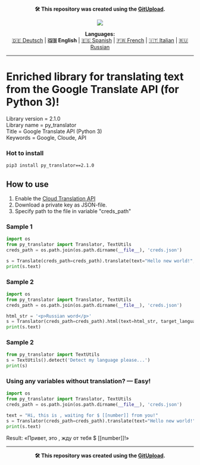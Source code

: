 <p align="center"><b>🛠️ This repository was created using the <a href="https://gitupload.com">GitUpload</a>.</b></p>
<p align="center"><a href="https://kupi.net"><img src="https://github.com/markolofsen/py_translator//blob/master/.banners/banner_en.png?raw=1" /></a></p>
<p align="center"><b>Languages:</b><br /><a href="https://github.com/markolofsen/py_translator/blob/master/README_de.md">🇩🇪 Deutsch</a> | <b>🇬🇧 English</b> | <a href="https://github.com/markolofsen/py_translator/blob/master/README_es.md">🇪🇸 Spanish</a> | <a href="https://github.com/markolofsen/py_translator/blob/master/README_fr.md">🇫🇷 French</a> | <a href="https://github.com/markolofsen/py_translator/blob/master/README_it.md">🇮🇹 Italian</a> | <a href="https://github.com/markolofsen/py_translator/blob/master/README_ru.md">🇷🇺 Russian</a></p>

---

# Enriched library for translating text from the Google Translate API (for Python 3)!

Library version = 2.1.0 <br />
Library name = py_translator <br />
Title = Google Translate API (Python 3) <br />
Keywords = Google, Cloude, API <br />

### Hot to install

```sh
pip3 install py_translator==2.1.0
```
                    

## How to use

1. Enable the [Cloud Translation API](https://cloud.google.com/translate/docs/quickstart?csw=1)
2. Download a private key as JSON-file.
3. Specify path to the file in variable "creds_path"

### Sample 1
```python
import os
from py_translator import Translator, TextUtils
creds_path = os.path.join(os.path.dirname(__file__), 'creds.json')

s = Translate(creds_path=creds_path).translate(text="Hello new world!", target_language='cn')
print(s.text)
```

### Sample 2
```python
import os
from py_translator import Translator, TextUtils
creds_path = os.path.join(os.path.dirname(__file__), 'creds.json')

html_str = '<p>Russian word</p>'
s = Translator(creds_path=creds_path).html(text=html_str, target_language='ru')
print(s.text)
```

### Sample 2
```python
from py_translator import TextUtils
s = TextUtils().detect('Detect my language please...')
print(s)
```



### Using any variables without translation? — Easy!
```python
import os
from py_translator import Translator, TextUtils
creds_path = os.path.join(os.path.dirname(__file__), 'creds.json')

text = "Hi, this is , waiting for $ [[number]] from you!"
s = Translator(creds_path=creds_path).translate(text="Hello new world!", target_language='ru')
print(s.text)
```

Result: «Привет, это , жду от тебя $ [[number]]!»


---

<p align="center"><b>🛠️ This repository was created using the <a href="https://gitupload.com">GitUpload</a>.</b></p>